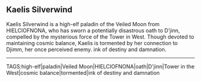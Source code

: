 ## Kaelis Silverwind

Kaelis Silverwind is a high-elf paladin of the Veiled Moon from HIELCIOFNONA, who has sworn a potentially disastrous oath to D’jinn, compelled by the mysterious force of the Tower in West. Though devoted to maintaining cosmic balance, Kaelis is tormented by her connection to Djimm, her once perceived enemy. ink of destiny and damnation.


---

TAGS:high-elf|paladin|Veiled Moon|HIELCIOFNONA|oath|D'jinn|Tower in the West|cosmic balance|tormented|ink of destiny and damnation
